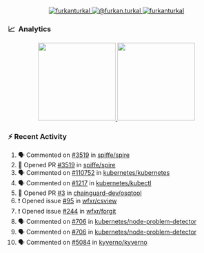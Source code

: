 <p align="center">
  <a href="https://linkedin.com/in/furkanturkal" target="blank">
    <img src="https://img.shields.io/badge/linkedin-%230077B5.svg?&style=for-the-badge&logo=linkedin&logoColor=white" alt="furkanturkal" />
  </a>
  <a href="https://medium.com/@furkan.turkal" target="blank">
    <img src="https://img.shields.io/badge/medium-%2312100E.svg?&style=for-the-badge&logo=medium&logoColor=white" alt="@furkan.turkal" />
  </a>
  <a href="https://twitter.com/furkanturkaI" target="blank">
    <img src="https://img.shields.io/badge/Twitter-1DA1F2?style=for-the-badge&logo=twitter&logoColor=white" alt="furkanturkaI" />
  </a>
</p>

### 📈 &nbsp;Analytics

<p align="center">
  <a href="https://coderstats.net/github/#Dentrax">
    <img height="180em" src="https://github-readme-stats-eight-theta.vercel.app/api?username=Dentrax&show_icons=true&theme=algolia&include_all_commits=true&count_private=true&line_height=26"/>
    <img height="180em" src="https://github-readme-stats-eight-theta.vercel.app/api/top-langs/?username=Dentrax&layout=compact&langs_count=8&theme=algolia&line_height=26"/>
  </a>
</p>

### :zap: Recent Activity

<!--START_SECTION:activity-->
1. 🗣 Commented on [#3519](https://github.com/spiffe/spire/issues/3519) in [spiffe/spire](https://github.com/spiffe/spire)
2. 💪 Opened PR [#3519](https://github.com/spiffe/spire/pull/3519) in [spiffe/spire](https://github.com/spiffe/spire)
3. 🗣 Commented on [#110752](https://github.com/kubernetes/kubernetes/issues/110752) in [kubernetes/kubernetes](https://github.com/kubernetes/kubernetes)
4. 🗣 Commented on [#1217](https://github.com/kubernetes/kubectl/issues/1217) in [kubernetes/kubectl](https://github.com/kubernetes/kubectl)
5. 💪 Opened PR [#3](https://github.com/chainguard-dev/osqtool/pull/3) in [chainguard-dev/osqtool](https://github.com/chainguard-dev/osqtool)
6. ❗️ Opened issue [#95](https://github.com/wfxr/csview/issues/95) in [wfxr/csview](https://github.com/wfxr/csview)
7. ❗️ Opened issue [#244](https://github.com/wfxr/forgit/issues/244) in [wfxr/forgit](https://github.com/wfxr/forgit)
8. 🗣 Commented on [#706](https://github.com/kubernetes/node-problem-detector/issues/706) in [kubernetes/node-problem-detector](https://github.com/kubernetes/node-problem-detector)
9. 🗣 Commented on [#706](https://github.com/kubernetes/node-problem-detector/issues/706) in [kubernetes/node-problem-detector](https://github.com/kubernetes/node-problem-detector)
10. 🗣 Commented on [#5084](https://github.com/kyverno/kyverno/issues/5084) in [kyverno/kyverno](https://github.com/kyverno/kyverno)
<!--END_SECTION:activity-->

